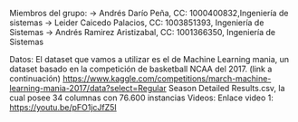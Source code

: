 Miembros del grupo: -> Andrés Darío Peña, CC: 1000400832,Ingeniería de sistemas -> Leider Caicedo Palacios, CC: 1003851393, Ingeniería de Sistemas -> Andrés Ramirez Aristizabal, CC: 1001366350, Ingeniería de Sistemas

Datos: El dataset que vamos a utilizar es el de Machine Learning mania, un dataset basado en la competición de basketball NCAA del 2017. (link a continuación) https://www.kaggle.com/competitions/march-machine-learning-mania-2017/data?select=Regular Season Detailed Results.csv, la cual posee 34 columnas con 76.600 instancias
Videos:
Enlace video 1:
  https://youtu.be/pFO1jcJfZ5I
